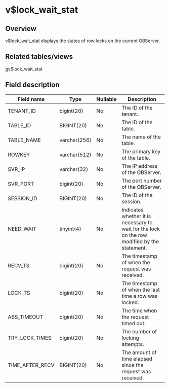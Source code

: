 v$lock_wait_stat 
=====================================



Overview 
-----------------

v$lock_wait_stat displays the states of row locks on the current OBServer. 

Related tables/views 
-----------------------------

gv$lock_wait_stat

Field description 
--------------------------



| **Field name**  |   **Type**   | **Nullable** |                                       **Description**                                        |
|-----------------|--------------|--------------|----------------------------------------------------------------------------------------------|
| TENANT_ID       | bigint(20)   | No           | The ID of the tenant.                                                                        |
| TABLE_ID        | BIGINT(20)   | No           | The ID of the table.                                                                         |
| TABLE_NAME      | varchar(256) | No           | The name of the table.                                                                       |
| ROWKEY          | varchar(512) | No           | The primary key of the table.                                                                |
| SVR_IP          | varchar(32)  | No           | The IP address of the OBServer.                                                              |
| SVR_PORT        | bigint(20)   | No           | The port number of the OBServer.                                                             |
| SESSION_ID      | BIGINT(20)   | No           | The ID of the session.                                                                       |
| NEED_WAIT       | tinyint(4)   | No           | Indicates whether it is necessary to wait for the lock on the row modified by the statement. |
| RECV_TS         | bigint(20)   | No           | The timestamp of when the request was received.                                              |
| LOCK_TS         | bigint(20)   | No           | The timestamp of when the last time a row was locked.                                        |
| ABS_TIMEOUT     | bigint(20)   | No           | The time when the request timed out.                                                         |
| TRY_LOCK_TIMES  | bigint(20)   | No           | The number of locking attempts.                                                              |
| TIME_AFTER_RECV | BIGINT(20)   | No           | The amount of time elapsed since the request was received.                                   |



